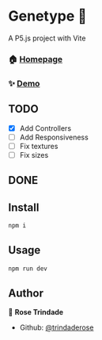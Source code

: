 <h1 align="left">Genetype 👋</h1>
<p>
A P5.js project with Vite
</p>

### 🏠 [Homepage](https://genetype.pages.dev/)

### ✨ [Demo](https://genetype.pages.dev/)

## TODO

-   [x] Add Controllers
-   [ ] Add Responsiveness
-   [ ] Fix textures
-   [ ] Fix sizes

## DONE

## Install

```sh
npm i
```

## Usage

```sh
npm run dev
```

## Author

👤 **Rose Trindade**

-   Github: [@trindaderose](https://github.com/trindaderose)
